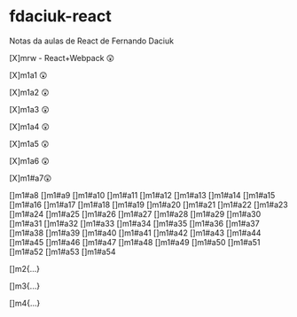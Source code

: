 # fdaciuk-react
Notas da aulas de React de Fernando Daciuk

[X]mrw - React+Webpack :astonished: 

[X]m1a1 :astonished: 

[X]m1a2 :astonished: 

[X]m1a3 :astonished: 

[X]m1a4 :astonished: 

[X]m1a5 :astonished: 

[X]m1a6 :astonished: 

[X]m1#a7:astonished: 

[]m1#a8 
[]m1#a9 
[]m1#a10 
[]m1#a11 
[]m1#a12 
[]m1#a13 
[]m1#a14 
[]m1#a15 
[]m1#a16 
[]m1#a17 
[]m1#a18 
[]m1#a19 
[]m1#a20 
[]m1#a21 
[]m1#a22 
[]m1#a23 
[]m1#a24 
[]m1#a25 
[]m1#a26 
[]m1#a27 
[]m1#a28 
[]m1#a29 
[]m1#a30 
[]m1#a31 
[]m1#a32 
[]m1#a33 
[]m1#a34 
[]m1#a35 
[]m1#a36 
[]m1#a37 
[]m1#a38 
[]m1#a39 
[]m1#a40 
[]m1#a41 
[]m1#a42 
[]m1#a43 
[]m1#a44 
[]m1#a45 
[]m1#a46 
[]m1#a47 
[]m1#a48 
[]m1#a49 
[]m1#a50 
[]m1#a51 
[]m1#a52 
[]m1#a53 
[]m1#a54

[]m2{...} 

[]m3{...} 

[]m4{...} 
